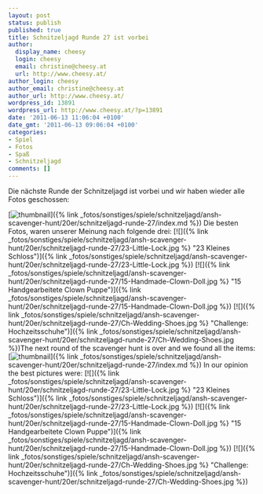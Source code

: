 ```yaml
---
layout: post
status: publish
published: true
title: Schnitzeljagd Runde 27 ist vorbei
author:
  display_name: cheesy
  login: cheesy
  email: christine@cheesy.at
  url: http://www.cheesy.at/
author_login: cheesy
author_email: christine@cheesy.at
author_url: http://www.cheesy.at/
wordpress_id: 13891
wordpress_url: http://www.cheesy.at/?p=13891
date: '2011-06-13 11:06:04 +0100'
date_gmt: '2011-06-13 09:06:04 +0100'
categories:
- Spiel
- Fotos
- Spaß
- Schnitzeljagd
comments: []
---
```

<!--:de-->Die nächste Runde der Schnitzeljagd ist vorbei und wir haben wieder alle Fotos geschossen:
[![](http://www.cheesy.at/wp-content/uploads/thumbnail9.jpg "thumbnail")]({% link _fotos/sonstiges/spiele/schnitzeljagd/ansh-scavenger-hunt/20er/schnitzeljagd-runde-27/index.md %})
Die besten Fotos, waren unserer Meinung nach folgende drei:
[![]({% link _fotos/sonstiges/spiele/schnitzeljagd/ansh-scavenger-hunt/20er/schnitzeljagd-runde-27/23-Little-Lock.jpg %} "23 Kleines Schloss")]({% link _fotos/sonstiges/spiele/schnitzeljagd/ansh-scavenger-hunt/20er/schnitzeljagd-runde-27/23-Little-Lock.jpg %})
[![]({% link _fotos/sonstiges/spiele/schnitzeljagd/ansh-scavenger-hunt/20er/schnitzeljagd-runde-27/15-Handmade-Clown-Doll.jpg %} "15 Handgearbeitete Clown Puppe")]({% link _fotos/sonstiges/spiele/schnitzeljagd/ansh-scavenger-hunt/20er/schnitzeljagd-runde-27/15-Handmade-Clown-Doll.jpg %})
[![]({% link _fotos/sonstiges/spiele/schnitzeljagd/ansh-scavenger-hunt/20er/schnitzeljagd-runde-27/Ch-Wedding-Shoes.jpg %} "Challenge: Hochzeitsschuhe")]({% link _fotos/sonstiges/spiele/schnitzeljagd/ansh-scavenger-hunt/20er/schnitzeljagd-runde-27/Ch-Wedding-Shoes.jpg %})<!--:--><!--:en-->The next round of the scavenger hunt is over and we found all the items:
[![](http://www.cheesy.at/wp-content/uploads/thumbnail9.jpg "thumbnail")]({% link _fotos/sonstiges/spiele/schnitzeljagd/ansh-scavenger-hunt/20er/schnitzeljagd-runde-27/index.md %})
In our opinion the best pictures were:
[![]({% link _fotos/sonstiges/spiele/schnitzeljagd/ansh-scavenger-hunt/20er/schnitzeljagd-runde-27/23-Little-Lock.jpg %} "23 Kleines Schloss")]({% link _fotos/sonstiges/spiele/schnitzeljagd/ansh-scavenger-hunt/20er/schnitzeljagd-runde-27/23-Little-Lock.jpg %})
[![]({% link _fotos/sonstiges/spiele/schnitzeljagd/ansh-scavenger-hunt/20er/schnitzeljagd-runde-27/15-Handmade-Clown-Doll.jpg %} "15 Handgearbeitete Clown Puppe")]({% link _fotos/sonstiges/spiele/schnitzeljagd/ansh-scavenger-hunt/20er/schnitzeljagd-runde-27/15-Handmade-Clown-Doll.jpg %})
[![]({% link _fotos/sonstiges/spiele/schnitzeljagd/ansh-scavenger-hunt/20er/schnitzeljagd-runde-27/Ch-Wedding-Shoes.jpg %} "Challenge: Hochzeitsschuhe")]({% link _fotos/sonstiges/spiele/schnitzeljagd/ansh-scavenger-hunt/20er/schnitzeljagd-runde-27/Ch-Wedding-Shoes.jpg %})<!--:-->
